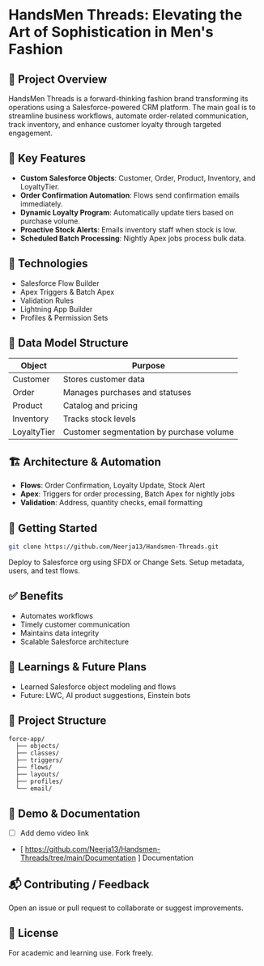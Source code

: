 
# HandsMen Threads: Elevating the Art of Sophistication in Men's Fashion

## 📌 Project Overview
HandsMen Threads is a forward-thinking fashion brand transforming its operations using a Salesforce-powered CRM platform. The main goal is to streamline business workflows, automate order-related communication, track inventory, and enhance customer loyalty through targeted engagement.

## 🎯 Key Features
- **Custom Salesforce Objects**: Customer, Order, Product, Inventory, and LoyaltyTier.
- **Order Confirmation Automation**: Flows send confirmation emails immediately.
- **Dynamic Loyalty Program**: Automatically update tiers based on purchase volume.
- **Proactive Stock Alerts**: Emails inventory staff when stock is low.
- **Scheduled Batch Processing**: Nightly Apex jobs process bulk data.

## 🧠 Technologies
- Salesforce Flow Builder
- Apex Triggers & Batch Apex
- Validation Rules
- Lightning App Builder
- Profiles & Permission Sets

## 📂 Data Model Structure
| Object      | Purpose                                     |
|-------------|---------------------------------------------|
| Customer    | Stores customer data                        |
| Order       | Manages purchases and statuses              |
| Product     | Catalog and pricing                         |
| Inventory   | Tracks stock levels                         |
| LoyaltyTier | Customer segmentation by purchase volume    |

## 🏗️ Architecture & Automation
- **Flows**: Order Confirmation, Loyalty Update, Stock Alert
- **Apex**: Triggers for order processing, Batch Apex for nightly jobs
- **Validation**: Address, quantity checks, email formatting

## 🚀 Getting Started
```bash
git clone https://github.com/Neerja13/Handsmen-Threads.git
```
Deploy to Salesforce org using SFDX or Change Sets. Setup metadata, users, and test flows.

## ✅ Benefits
- Automates workflows
- Timely customer communication
- Maintains data integrity
- Scalable Salesforce architecture

## 🌟 Learnings & Future Plans
- Learned Salesforce object modeling and flows
- Future: LWC, AI product suggestions, Einstein bots

## 📁 Project Structure
```
force-app/
  ├── objects/
  ├── classes/
  ├── triggers/
  ├── flows/
  ├── layouts/
  ├── profiles/
  └── email/
```

## 📌 Demo & Documentation
- [  ] Add demo video link
- [ https://github.com/Neerja13/Handsmen-Threads/tree/main/Documentation ] Documentation

## 📬 Contributing / Feedback
Open an issue or pull request to collaborate or suggest improvements.

## 📝 License
For academic and learning use. Fork freely.
